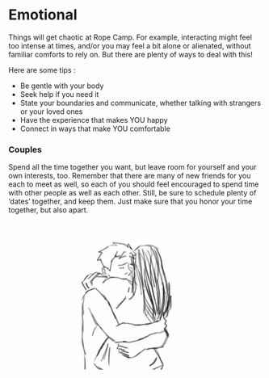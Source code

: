 # Emotional

Things will get chaotic at Rope Camp. For example, interacting might feel too intense at times, and/or you may feel a bit alone or alienated, without familiar comforts to rely on. But there are plenty of ways to deal with this! 

Here are some tips : 

* Be gentle with your body 
* Seek help if you need it 
* State your boundaries and communicate, whether talking with strangers or your loved ones 
* Have the experience that makes YOU happy 
* Connect in ways that make YOU comfortable 

### Couples

Spend all the time together you want, but leave room for yourself and your own interests, too. Remember that there are many of new friends for you each to meet as well, so each of you should feel encouraged to spend time with other people as well as each other. Still, be sure to schedule plenty of ‘dates’ together, and keep them. Just make sure that you honor your time together, but also apart.

![](.gitbook/assets/hug.webp)